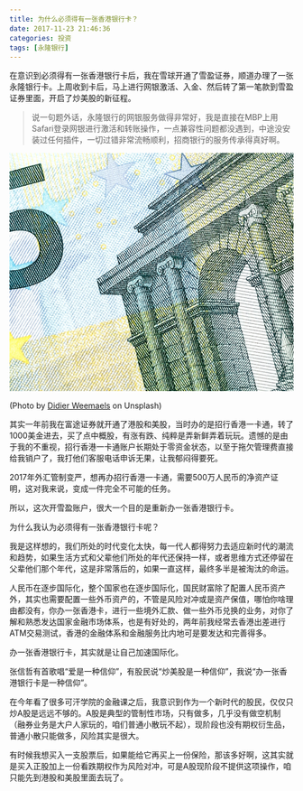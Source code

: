 ```yaml
---
title: 为什么必须得有一张香港银行卡？
date: 2017-11-23 21:46:36
categories: 投资
tags: [永隆银行]
---
```


在意识到必须得有一张香港银行卡后，我在雪球开通了雪盈证券，顺道办理了一张永隆银行卡。上周收到卡后，马上进行网银激活、入金、然后转了第一笔款到雪盈证券里面，开启了炒美股的新征程。

> 说一句题外话，永隆银行的网银服务做得非常好，我是直接在MBP上用Safari登录网银进行激活和转账操作，一点兼容性问题都没遇到，中途没安装过任何插件，一切过错非常流畅顺利，招商银行的服务传承得真好啊。

![five euro note close up photo](wing-lung-bank-card/didier-weemaels-36055.jpg)

(Photo by [Didier Weemaels](https://unsplash.com/photos/ZKVBM2_Dp84?utm_source=unsplash&utm_medium=referral&utm_content=creditCopyText) on Unsplash)

其实一年前我在富途证券就开通了港股和美股，当时办的是招行香港一卡通，转了1000美金进去，买了点中概股，有涨有跌、纯粹是弄新鲜弄着玩玩。遗憾的是由于我的不重视，招行香港一卡通账户长期处于零资金状态，以至于拖欠管理费直接给我销户了，我打他们客服电话申诉无果，让我郁闷得要死。

2017年外汇管制变严，想再办招行香港一卡通，需要500万人民币的净资产证明，这对我来说，变成一件完全不可能的任务。

所以，这次开雪盈账户，很大一个目的是重新办一张香港银行卡。

<!--more-->

为什么我认为必须得有一张香港银行卡呢？

我是这样想的，我们所处的时代变化太快，每一代人都得努力去适应新时代的潮流和趋势，如果生活方式和父辈他们所处的年代还保持一样，或者思维方式还停留在父辈他们那个年代，这是非常落后的，如果一直这样，最终多半是被淘汰的命运。

人民币在逐步国际化，整个国家也在逐步国际化，国民财富除了配置人民币资产外，其实也需要配置一些外币资产的，不管是风险对冲或是资产保值，哪怕你啥理由都没有，你办一张香港卡，进行一些境外汇款、做一些外币兑换的业务，对你了解和熟悉发达国家金融市场体系，也是有好处的，两年前我经常去香港出差进行ATM交易测试，香港的金融体系和金融服务比内地可是要发达和完善得多。

办一张香港银行卡，其实就是让自己加速国际化。

张信哲有首歌唱“爱是一种信仰”，有股民说“炒美股是一种信仰”，我说“办一张香港银行卡是一种信仰”。

在今年看了很多可汗学院的金融课之后，我意识到作为一个新时代的股民，仅仅只炒A股是远远不够的。A股是典型的管制性市场，只有做多，几乎没有做空机制（融券业务是大户人家玩的，咱们普通小散玩不起），现阶段也没有期权衍生品，普通小散只能做多，风险其实是很大。

有时候我想买入一支股票后，如果能给它再买上一份保险，那该多好啊，这其实就是买入正股加上一份看跌期权作为风险对冲，可是A股现阶段不提供这项操作，咱只能先到港股和美股里面去玩了。